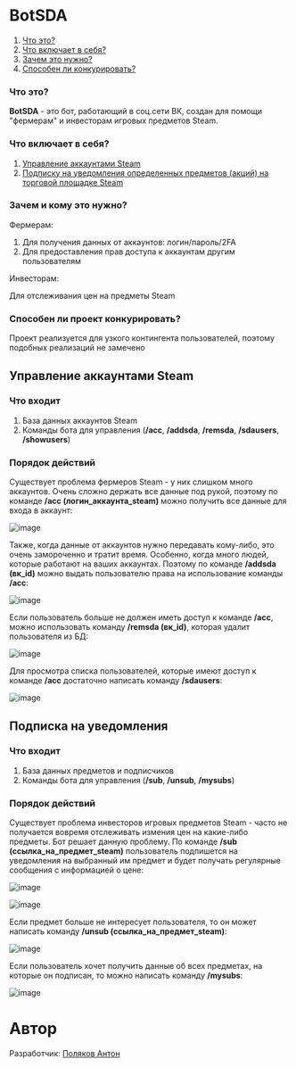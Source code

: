 # BotSDA
1. <a href="#что-это">Что это?</a>
2. <a href="#что-включает-в-себя">Что включает в себя?</a>
3. <a href="#зачем-это-нужно">Зачем это нужно?</a>
4. <a href="#способно-ли-конкурировать">Способен ли конкурировать?</a>


<p><a name="что-это"</a>
  
### Что это?
<strong>BotSDA</strong> - это бот, работающий в соц.сети ВК, создан для помощи "фермерам" и инвесторам игровых предметов Steam.


<p><a name="что-включает-в-себя"</a></p>

### Что включает в себя?
1. <a href="#управление-аккаунтами-steam">Управление аккаунтами Steam</a>
2. <a href="#подписка-на-уведомления">Подписку на уведомления определенных предметов (акций) на торговой площадке Steam</a>


<p><a name="зачем-это-нужно"</a></p>

### Зачем и кому это нужно?
Фермерам:
1. Для получения данных от аккаунтов: логин/пароль/2FA
2. Для предоставления прав доступа к аккаунтам другим пользователям

Инвесторам:

Для отслеживания цен на предметы Steam


<p><a name="способно-ли-конкурировать"</a></p>

### Способен ли проект конкурировать?
Проект реализуется для узкого контингента пользователей, поэтому подобных реализаций не замечено


<p><a name="управление-аккаунтами-steam"</a></p>

## Управление аккаунтами Steam
### Что входит
1. База данных аккаунтов Steam
2. Команды бота для управления (<strong>/acc</strong>, <strong>/addsda</strong>, <strong>/remsda</strong>, <strong>/sdausers</strong>, <strong>/showusers</strong>)

### Порядок действий
Существует проблема фермеров Steam - у них слишком много аккаунтов. Очень сложно держать все данные под рукой, поэтому по команде <strong>/acc (логин_аккаунта_steam)</strong> можно получить все данные для входа в аккаунт:

![image](https://user-images.githubusercontent.com/60050512/108760231-74176d00-755e-11eb-84fb-4b7f90f6bcf1.png)

Также, когда данные от аккаунтов нужно передавать кому-либо, это очень замороченно и тратит время. Особенно, когда много людей, которые работают на ваших аккаунтах.
Поэтому по команде <strong>/addsda (вк_id)</strong> можно выдать пользователю права на использование команды <strong>/acc</strong>:

![image](https://user-images.githubusercontent.com/60050512/108760995-67dfdf80-755f-11eb-885d-be9136109959.png)

Если пользователь больше не должен иметь доступ к команде <strong>/acc</strong>, можно использовать команду <strong>/remsda (вк_id)</strong>, которая удалит пользователя из БД:

![image](https://user-images.githubusercontent.com/60050512/108761373-d3c24800-755f-11eb-93f2-99972f86107e.png)

Для просмотра списка пользователей, которые имеют доступ к команде <strong>/acc</strong> достаточно написать команду <strong>/sdausers</strong>:

![image](https://user-images.githubusercontent.com/60050512/108761742-43d0ce00-7560-11eb-8d84-f98e76942a33.png)


<p><a name="подписка-на-уведомления"</a></p>

## Подписка на уведомления

### Что входит
1. База данных предметов и подписчиков
2. Команды бота для управления (<strong>/sub</strong>, <strong>/unsub</strong>, <strong>/mysubs</strong>)

### Порядок действий
Существует проблема инвесторов игровых предметов Steam - часто не получается вовремя отслеживать измения цен на какие-либо предметы. Бот решает данную проблему.
По команде <strong>/sub (ссылка_на_предмет_steam)</strong> пользователь подпишется на уведомления на выбранный им предмет и будет получать регулярные сообщения с информацией о цене:

![image](https://user-images.githubusercontent.com/60050512/108762757-8cd55200-7561-11eb-937a-7d3fc10e7f4a.png)

![image](https://user-images.githubusercontent.com/60050512/108762456-29e3bb00-7561-11eb-9a95-b6b3e3688b10.png)

Если предмет больше не интересует пользователя, то он может написать команду <strong>/unsub (ссылка_на_предмет_steam)</strong>:

![image](https://user-images.githubusercontent.com/60050512/108763048-eb9acb80-7561-11eb-9213-7b2124f0936f.png)

Если пользователь хочет получить данные об всех предметах, на которые он подписан, то можно написать команду <strong>/mysubs</strong>:

![image](https://user-images.githubusercontent.com/60050512/108763305-47655480-7562-11eb-8612-a3cb3931701f.png)



# Автор
Разработчик: <a href="https://github.com/Iveen1">Поляков Антон</a>
